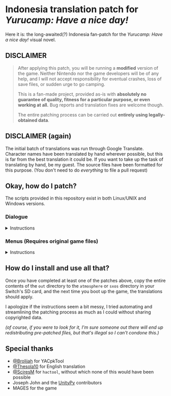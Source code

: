 # Indonesia translation patch for _Yurucamp: Have a nice day!_

Here it is: the long-awaited(?) Indonesia fan-patch for the _Yurucamp: Have a nice day!_ visual novel.

## DISCLAIMER

> After applying this patch, you will be running a **modified** version of the game. Neither Nintendo nor
> the game developers will be of any help, and I will not accept responsibility for eventual crashes,
> loss of save files, or sudden urge to go camping.
>
> This is a fan-made project, provided as-is with **absolutely no guarantee of quality, fitness for a particular purpose, or even working at all.**
> Bug reports and translation fixes are welcome though.
>
> The entire patching process can be carried out **entirely using legally-obtained data**.

## DISCLAIMER (again)

The initial batch of translations was run through Google Translate. Character names have been
translated by hand wherever possible, but this is far from the best translation it could be.
If you want to take up the task of translating by hand, be my guest. The source files have been
formatted for this purpose. (You don't need to do _everything_ to file a pull request)

## Okay, how do I patch?

The scripts provided in this repository exist in both Linux/UNIX and Windows versions.

### Dialogue
<details>
<summary>Instructions</summary>
This represents translations for the actual visual novel. Menus and certain UI elements will not be translated.

To build the game translation package, you will need:
- Python 3 (for `inucode.py`)
- Wine (for `cpkmakec.exe` on Linux)
- .NET Framework 3.5 (for `cpkmakec.exe` on Windows)
  
Simply run the following command, and a modified `scrpt.cpk` will be produced:

```sh
# On Linux
./repack_scrpt.cpk.sh
```
  
```pwsh
# On Windows
.\repack_scrpt.cpk.ps1
```
  
```sh
# On Android with Termux
git clone https://github.com/StevenBeach33/YC_Indonesia/
cd YC_Indonesia
bash repack_scrpt_android.cpk.sh
```
</details>

### Menus (Requires original game files)
<details>
<summary>Instructions</summary>
This represents translations for the user interface components, basically everything that isn't directly
story dialogue.

To build the menu translation patch, you will need:
- Python 3 (for `monobehaviour_of_borg.py`) with `UnityPy` (run `pip install UnityPy`)
- SciresM's [`hactool`](https://github.com/SciresM/hactool) for extracting game files (on Windows, place the executable in the `3rdparty` folder)
- The original game ROM, in `.nsp` format
- Your console's cryptographic keys in the `$HOME/.switch` directory

#### Extracting game files

```sh
# On Linux
./extract_nsp.sh path/to/your/yurucamp/rom.nsp
```
  
```pwsh
# On Windows
.\extract_nsp.ps1 path\to\your\yurucamp\rom.nsp
```

#### Patching game files

```sh
# On Linux
./monobehaviour_of_borg.py
```
  
```pwsh
# On Windows
python3 .\monobehaviour_of_borg.py
```
</details>

## How do I install and use all that?

Once you have completed at least one of the patches above, copy the entire contents of the `out`
directory to the `atmosphere` or `sxos` directory in your Switch's SD card, and the next time you
boot up the game, the translations should apply.

I apologize if the instructions seem a bit messy, I tried automating and streamlining the patching
process as much as I could without sharing copyrighted data.


_(of course, if you were to look for it, I'm sure someone out there will end up redistributing pre-patched files, but that's illegal so I can't condone this.)_


## Special thanks

- [@Brolijah](https://github.com/Brolijah) for YACpkTool
- [@Thesola10](https://github.com/Thesola10) for English translation
- [@SciresM](https://github.com/SciresM) for `hactool`, without which none of this would have been possible
- Joseph John and the [UnityPy](https://github.com/K0lb3/UnityPy) contributors
- MAGES for the game
